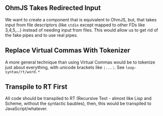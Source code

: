 ## OhmJS Takes Redirected Input 
We want to create a component that is equivalent to OhmJS, but, that takes input from file descriptors (like `stdin` except mapped to other FDs like 3,4,5,...) instead of needing input from files.  This would allow us to get rid of the fake pipes and to use real pipes.

## Replace Virtual Commas With Tokenizer
A more general technique than using Virtual Commas would be to tokenize just about everything, with unicode brackets like `❲...❳`.  See `loop-syntax/rt/word.*`

## Transpile to RT First
All code should be transpiled to RT (Recursive Text - almost like Lisp and Scheme, without the syntactic baubles), then, this would be transpiled to JavaScript/whatever.